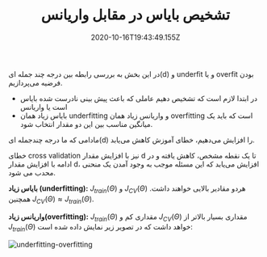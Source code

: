 ﻿---
title: "تشخیص بایاس در مقابل واریانس"
date: 2020-10-16T19:43:49.155Z
draft: false
weight: 30
---

در این بخش به بررسی رابطه بین درجه چند جمله ای(d) و underfit و یا overfit بودن فرضیه می‌پردازیم.

- در ابتدا لازم است که تشخیص دهیم عاملی که باعث پیش بینی نادرست شده بایاس است یا واریانس
- بایاس زیاد همان underfitting و واریانس زیاد همان overfitting است که باید یک میانگین مناسب بین این دو مقدار انتخاب شود.

مادامی که ما درجه چندجمله ای(d) را افزایش می‌دهیم، خطای آموزش کاهش می‌یابد.

خطای cross validation  نیز با افزایش مقدار d تا یک نقطه مشخص، کاهش یافته و در ادامه با افزایش مقدار d، افزایش می‌یابد که این مسئله موجب به وجود آمدن یک منحنی محدب می شود.

 **بایاس زیاد (underfitting):** $J_{train}(\Theta )$ و $J_{CV}(\Theta )$ هردو مقادیر بالایی خواهند داشت. همچنین $J_{CV}(\Theta ) \approx J_{train}(\Theta )$.

**واریانس زیاد(overfitting):** $J_{train}(\Theta )$ مقداری کم و $J_{CV}(\Theta )$ مقداری بسیار بالاتر از $J_{train}(\Theta )$ خواهد داشت که در تصویر زیر نمایش داده شده است:

![underfitting-overfitting](../images/underfit-overfit.jpg)